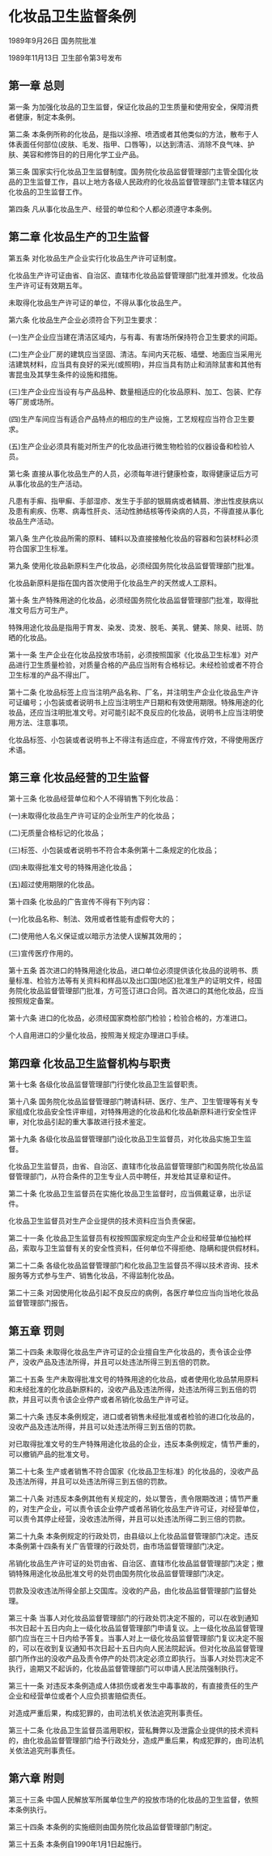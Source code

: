 # 化妆品卫生监督条例

1989年9月26日 国务院批准　

1989年11月13日 卫生部令第3号发布　

## 第一章 总则

第一条 为加强化妆品的卫生监督，保证化妆品的卫生质量和使用安全，保障消费者健康，制定本条例。

第二条 本条例所称的化妆品，是指以涂擦、喷洒或者其他类似的方法，散布于人体表面任何部位(皮肤、毛发、指甲、口唇等)，以达到清洁、消除不良气味、护肤、美容和修饰目的的日用化学工业产品。

第三条 国家实行化妆品卫生监督制度。国务院化妆品监督管理部门主管全国化妆品的卫生监督工作，县以上地方各级人民政府的化妆品监督管理部门主管本辖区内化妆品的卫生监督工作。

第四条 凡从事化妆品生产、经营的单位和个人都必须遵守本条例。

## 第二章 化妆品生产的卫生监督

第五条 对化妆品生产企业实行化妆品生产许可证制度。

化妆品生产许可证由省、自治区、直辖市化妆品监督管理部门批准并颁发。化妆品生产许可证有效期五年。

未取得化妆品生产许可证的单位，不得从事化妆品生产。

第六条 化妆品生产企业必须符合下列卫生要求：

(一)生产企业应当建在清洁区域内，与有毒、有害场所保持符合卫生要求的间距。

(二)生产企业厂房的建筑应当坚固、清洁。车间内天花板、墙壁、地面应当采用光洁建筑材料，应当具有良好的采光(或照明)，并应当具有防止和消除鼠害和其他有害昆虫及其孳生条件的设施和措施。

(三)生产企业应当设有与产品品种、数量相适应的化妆品原料、加工、包装、贮存等厂房或场所。

(四)生产车间应当有适合产品特点的相应的生产设施，工艺规程应当符合卫生要求。

(五)生产企业必须具有能对所生产的化妆品进行微生物检验的仪器设备和检验人员。

第七条 直接从事化妆品生产的人员，必须每年进行健康检查，取得健康证后方可从事化妆品的生产活动。

凡患有手癣、指甲癣、手部湿疹、发生于手部的银屑病或者鳞屑、渗出性皮肤病以及患有痢疾、伤寒、病毒性肝炎、活动性肺结核等传染病的人员，不得直接从事化妆品生产活动。

第八条 生产化妆品所需的原料、辅料以及直接接触化妆品的容器和包装材料必须符合国家卫生标准。

第九条 使用化妆品新原料生产化妆品，必须经国务院化妆品监督管理部门批准。

化妆品新原料是指在国内首次使用于化妆品生产的天然或人工原料。

第十条 生产特殊用途的化妆品，必须经国务院化妆品监督管理部门批准，取得批准文号后方可生产。

特殊用途化妆品是指用于育发、染发、烫发、脱毛、美乳、健美、除臭、祛斑、防晒的化妆品。

第十一条 生产企业在化妆品投放市场前，必须按照国家《化妆品卫生标准》对产品进行卫生质量检验，对质量合格的产品应当附有合格标记。未经检验或者不符合卫生标准的产品不得出厂。

第十二条 化妆品标签上应当注明产品名称、厂名，并注明生产企业化妆品生产许可证编号；小包装或者说明书上应当注明生产日期和有效使用期限。特殊用途的化妆品，还应当注明批准文号。对可能引起不良反应的化妆品，说明书上应当注明使用方法、注意事项。

化妆品标签、小包装或者说明书上不得注有适应症，不得宣传疗效，不得使用医疗术语。

## 第三章 化妆品经营的卫生监督

第十三条 化妆品经营单位和个人不得销售下列化妆品：

(一)未取得化妆品生产许可证的企业所生产的化妆品；

(二)无质量合格标记的化妆品；

(三)标签、小包装或者说明书不符合本条例第十二条规定的化妆品；

(四)未取得批准文号的特殊用途化妆品；

(五)超过使用期限的化妆品。

第十四条 化妆品的广告宣传不得有下列内容：

(一)化妆品名称、制法、效用或者性能有虚假夸大的；

(二)使用他人名义保证或以暗示方法使人误解其效用的；

(三)宣传医疗作用的。

第十五条 首次进口的特殊用途化妆品，进口单位必须提供该化妆品的说明书、质量标准、检验方法等有关资料和样品以及出口国(地区)批准生产的证明文件，经国务院化妆品监督管理部门批准，方可签订进口合同。首次进口的其他化妆品，应当按照规定备案。

第十六条 进口的化妆品，必须经国家商检部门检验；检验合格的，方准进口。

个人自用进口的少量化妆品，按照海关规定办理进口手续。

## 第四章 化妆品卫生监督机构与职责

第十七条 各级化妆品监督管理部门行使化妆品卫生监督职责。

第十八条 国务院化妆品监督管理部门聘请科研、医疗、生产、卫生管理等有关专家组成化妆品安全性评审组，对特殊用途的化妆品和化妆品新原料进行安全性评审，对化妆品引起的重大事故进行技术鉴定。

第十九条 各级化妆品监督管理部门设化妆品卫生监督员，对化妆品实施卫生监督。

化妆品卫生监督员，由省、自治区、直辖市化妆品监督管理部门和国务院化妆品监督管理部门，从符合条件的卫生专业人员中聘任，并发给其证章和证件。

第二十条 化妆品卫生监督员在实施化妆品卫生监督时，应当佩戴证章，出示证件。

化妆品卫生监督员对生产企业提供的技术资料应当负责保密。

第二十一条 化妆品卫生监督员有权按照国家规定向生产企业和经营单位抽检样品，索取与卫生监督有关的安全性资料，任何单位不得拒绝、隐瞒和提供假材料。

第二十二条 各级化妆品监督管理部门和化妆品卫生监督员不得以技术咨询、技术服务等方式参与生产、销售化妆品，不得监制化妆品。

第二十三条 对因使用化妆品引起不良反应的病例，各医疗单位应当向当地化妆品监督管理部门报告。

## 第五章 罚则

第二十四条 未取得化妆品生产许可证的企业擅自生产化妆品的，责令该企业停产，没收产品及违法所得，并且可以处违法所得三到五倍的罚款。

第二十五条 生产未取得批准文号的特殊用途的化妆品，或者使用化妆品禁用原料和未经批准的化妆品新原料的，没收产品及违法所得，处违法所得三到五倍的罚款，并且可以责令该企业停产或者吊销化妆品生产许可证。

第二十六条 违反本条例规定，进口或者销售未经批准或者检验的进口化妆品的，没收产品及违法所得，并且可以处违法所得三到五倍的罚款。

对已取得批准文号的生产特殊用途化妆品的企业，违反本条例规定，情节严重的，可以撤销产品的批准文号。

第二十七条 生产或者销售不符合国家《化妆品卫生标准》的化妆品的，没收产品及违法所得，并且可以处违法所得三到五倍的罚款。

第二十八条 对违反本条例其他有关规定的，处以警告，责令限期改进；情节严重的，对生产企业，可以责令该企业停产或者吊销化妆品生产许可证，对经营单位，可以责令其停止经营，没收违法所得，并且可以处违法所得二到三倍的罚款。

第二十九条 本条例规定的行政处罚，由县级以上化妆品监督管理部门决定。违反本条例第十四条有关广告管理的行政处罚，由市场监督管理部门决定。

吊销化妆品生产许可证的处罚由省、自治区、直辖市化妆品监督管理部门决定；撤销特殊用途化妆品批准文号的处罚由国务院化妆品监督管理部门决定。

罚款及没收违法所得全部上交国库。没收的产品，由化妆品监督管理部门监督处理。

第三十条 当事人对化妆品监督管理部门的行政处罚决定不服的，可以在收到通知书次日起十五日内向上一级化妆品监督管理部门申请复议。上一级化妆品监督管理部门应当在三十日内给予答复。当事人对上一级化妆品监督管理部门复议决定不服的，可以在收到复议通知书次日起十五日内向人民法院起诉。但对化妆品监督管理部门所作出的没收产品及责令停产的处罚决定必须立即执行。当事人对处罚决定不执行，逾期又不起诉的，化妆品监督管理部门可以申请人民法院强制执行。

第三十一条 对违反本条例造成人体损伤或者发生中毒事故的，有直接责任的生产企业和经营单位或者个人应负损害赔偿责任。

对造成严重后果，构成犯罪的，由司法机关依法追究刑事责任。

第三十二条 化妆品卫生监督员滥用职权，营私舞弊以及泄露企业提供的技术资料的，由化妆品监督管理部门给予行政处分，造成严重后果，构成犯罪的，由司法机关依法追究刑事责任。

## 第六章 附则

第三十三条 中国人民解放军所属单位生产的投放市场的化妆品的卫生监督，依照本条例执行。

第三十四条 本条例的实施细则由国务院化妆品监督管理部门制定。

第三十五条 本条例自1990年1月1日起施行。
